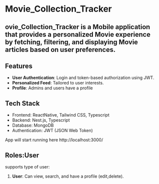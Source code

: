 # Movie_Collection_Tracker


ovie_Collection_Tracker is a Mobile application that provides a personalized Movie experience by fetching, filtering, and displaying Movie articles based on user preferences. 
---

## Features
- **User Authentication**: Login and token-based authorization using JWT.
- **Personalized Feed**: Tailored to user interests.
- **Profile**: Admins and users have a profile 




## Tech Stack

- Frontend: ReactNative, Tailwind CSS, Typescript
- Backend: Nest.js, Typescript 
- Database: MongoDB
- Authentication: JWT (JSON Web Token)


App will start running here   http://localhost:3000/


## Roles:User

supports  type of user:
1. **User**: Can view, search, and  have a profile (edit,delete).
